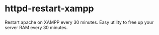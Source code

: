 # httpd-restart-xampp
Restart apache on XAMPP every 30 minutes. Easy utility to free up your server RAM every 30 minutes.
